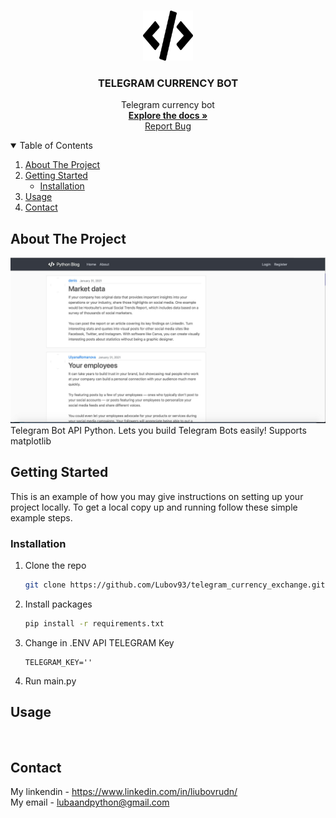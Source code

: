 <!-- PROJECT LOGO -->
<br />
<p align="center">
  <a href="">
    <img src="https://github.com/Lubov93/rest_api_blog/blob/master/blog/static/blog/icons/code-solid.svg" alt="Logo" width="80" height="80">
  </a>

  <h3 align="center">TELEGRAM CURRENCY BOT</h3>

  <p align="center">
    Telegram currency bot
    <br />
    <a href="https://github.com/Lubov93/rest_api_blog"><strong>Explore the docs »</strong></a>
    <br />
<a href="https://t.me/pythonDevLuba">Report Bug</a>
    <br />
   
    

  </p>
</p>

<!-- TABLE OF CONTENTS -->
<details open="open">
  <summary>Table of Contents</summary>
  <ol>
    <li>
      <a href="#about-the-project">About The Project</a>
    </li>
    <li>
      <a href="#getting-started">Getting Started</a>
      <ul>
        <li><a href="#installation">Installation</a></li>
      </ul>
    </li>
    <li><a href="#usage">Usage</a></li>
    <li><a href="#contact">Contact</a></li>
  </ol>
</details>

<!-- ABOUT THE PROJECT -->
## About The Project
![](https://github.com/Lubov93/rest_api_blog/blob/master/blog/static/111.jpg)
Telegram Bot API Python. Lets you build Telegram Bots easily! Supports matplotlib

<!-- GETTING STARTED -->
## Getting Started

This is an example of how you may give instructions on setting up your project locally.
To get a local copy up and running follow these simple example steps.

### Installation


1. Clone the repo
   ```sh
   git clone https://github.com/Lubov93/telegram_currency_exchange.git
   ```
2. Install packages
   ```sh
   pip install -r requirements.txt
   ```
3. Change in .ENV API TELEGRAM Key
   ```JS
   TELEGRAM_KEY=''
   ```
4. Run main.py
  

<!-- USAGE EXAMPLES -->
## Usage
![]()
![]()


<!-- CONTACT -->
## Contact

My linkendin -  https://www.linkedin.com/in/liubovrudn/
</br>
My email - lubaandpython@gmail.com</br>











